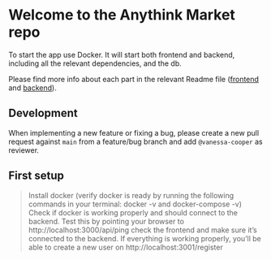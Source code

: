# Welcome to the Anythink Market repo

To start the app use Docker. It will start both frontend and backend, including all the relevant dependencies, and the db.

Please find more info about each part in the relevant Readme file ([frontend](frontend/readme.md) and [backend](backend/README.md)).

## Development

When implementing a new feature or fixing a bug, please create a new pull request against `main` from a feature/bug branch and add `@vanessa-cooper` as reviewer.

## First setup

>Install docker (verify docker is ready by running the following commands in your terminal: docker -v and docker-compose -v)
>Check if docker is working properly and should connect to the backend. Test this by pointing your browser to http://localhost:3000/api/ping
>check the frontend and make sure it’s connected to the backend. If everything is working properly, you’ll be able to create a new user on http://localhost:3001/register
